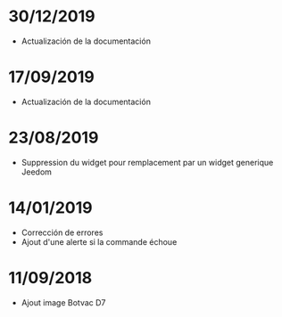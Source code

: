 # 30/12/2019

- Actualización de la documentación

# 17/09/2019

- Actualización de la documentación

# 23/08/2019

- Suppression du widget pour remplacement par un widget generique Jeedom

# 14/01/2019

- Corrección de errores
- Ajout d'une alerte si la commande échoue

# 11/09/2018

- Ajout image Botvac D7
